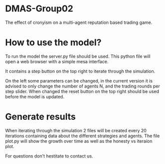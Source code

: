 # DMAS-Group02
The effect of cronyism on a multi-agent reputation based trading game.


# How to use the model?

To run the model the server.py file should be used.
This python file will open a web browser with a simple mesa interface.

It contains a step button on the top right to iterate through the simulation.

On the left some parameters can be changed, in the current version it is advised to only change the number of agents N, and the trading rounds per step slider.
When changed the reset button on the top right should be used before the model is updated.

# Generate results
When iterating through the simulation 2 files will be created every 20 iterations containing data about the different strategies and agents.
The file plot.py will show the growth over time as well as the honesty vs iteraion plot.

For questions don't hestitate to contact us.